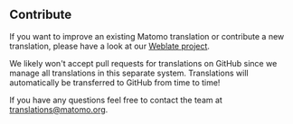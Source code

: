 ## Contribute

If you want to improve an existing Matomo translation or contribute a new translation, please have a look at our [Weblate project](https://hosted.weblate.org/engage/matomo/).

We likely won't accept pull requests for translations on GitHub since we manage all translations in this separate system. Translations will automatically be transferred to GitHub from time to time!

If you have any questions feel free to contact the team at translations@matomo.org.
